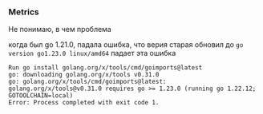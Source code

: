 ### Metrics

Не понимаю, в чем проблема



когда был go 1.21.0, падала ошибка, что верия старая
обновил до ```go version go1.23.0 linux/amd64```
падает эта ошибка

```
Run go install golang.org/x/tools/cmd/goimports@latest
go: downloading golang.org/x/tools v0.31.0
go: golang.org/x/tools/cmd/goimports@latest: golang.org/x/tools@v0.31.0 requires go >= 1.23.0 (running go 1.22.12; GOTOOLCHAIN=local)
Error: Process completed with exit code 1.
```
